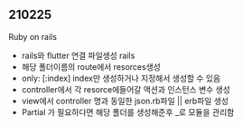 <h2>210225</h2>

<p>Ruby on rails</p>
<ul>
<li>rails와 flutter 연결 파일생성 rails</li>
<li>해당 폴더이름의 route에서 resorces생성</li>
<li>only: [:index] index만 생성하거나 지정해서 생성할 수 있음</li>
<li>controller에서 각 resorce에들어갈 액션과 인스턴스 변수 생성</li>
<li>view에서 controller 명과 동일한 json.rb파일 || erb파일 생성</li>
<li>Partial 가 필요하다면 해당 폴더를 생성해준후 _로 모듈을 관리함</li>
</ul>
